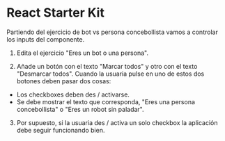 # React Starter Kit

Partiendo del ejercicio de bot vs persona concebollista vamos a controlar los inputs del componente.

1. Edita el ejercicio "Eres un bot o una persona".

2. Añade un botón con el texto "Marcar todos" y otro con el texto "Desmarcar todos". Cuando la usuaria pulse en uno de estos dos botones deben pasar dos cosas:

- Los checkboxes deben des / activarse.
- Se debe mostrar el texto que corresponda, "Eres una persona concebollista" o "Eres un robot sin paladar".

3. Por supuesto, si la usuaria des / activa un solo checkbox la aplicación debe seguir funcionando bien.
